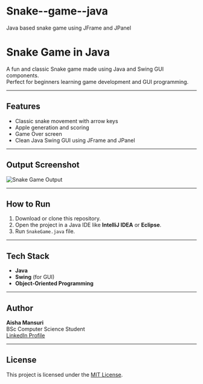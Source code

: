 # Snake--game--java
Java based snake game using JFrame and JPanel
# Snake Game in Java

A fun and classic Snake game made using Java and Swing GUI components.  
Perfect for beginners learning game development and GUI programming.

---

## Features
- Classic snake movement with arrow keys
- Apple generation and scoring
- Game Over screen
- Clean Java Swing GUI using JFrame and JPanel

---

## Output Screenshot

![Snake Game Output](snake-output.png)

---

## How to Run

1. Download or clone this repository.
2. Open the project in a Java IDE like **IntelliJ IDEA** or **Eclipse**.
3. Run `SnakeGame.java` file.

---

## Tech Stack

- **Java**
- **Swing** (for GUI)
- **Object-Oriented Programming**

---

## Author

**Aisha Mansuri**  
BSc Computer Science Student  
[LinkedIn Profile](https://www.linkedin.com)

---

## License

This project is licensed under the [MIT License](LICENSE).
